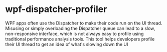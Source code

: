 # wpf-dispatcher-profiler
WPF apps often use the Dispatcher to make their code run on the UI thread. Misusing or simply overloading the Dispatcher queue can lead to a slow, non-responsive interface, which is not always easy to profile using traditional performance analysis tools. This tool helps developers profile their UI thread to get an idea of what's slowing down the UI
